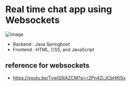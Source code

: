 # Real time chat app using Websockets
![image](https://github.com/user-attachments/assets/df805008-b24b-495c-854d-5e2035a5362e)
- Backend : Java Springboot
- Frontend : HTML, CSS, and JavaScript

## reference for websockets 
- https://youtu.be/TywlS9iAZCM?si=r2Pn4Zj_tCbHKI5x

